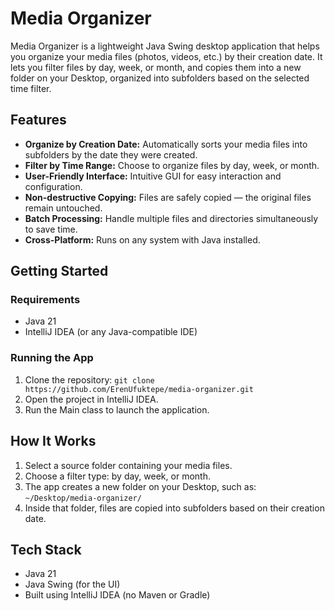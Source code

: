 # Media Organizer

Media Organizer is a lightweight Java Swing desktop application that helps you organize your media files (photos, videos, etc.) by their creation date. 
It lets you filter files by day, week, or month, and copies them into a new folder on your Desktop, organized into subfolders based on the selected time filter.

## Features


* **Organize by Creation Date:** Automatically sorts your media files into subfolders by the date they were created.
* **Filter by Time Range:** Choose to organize files by day, week, or month.
* **User-Friendly Interface:** Intuitive GUI for easy interaction and configuration.
* **Non-destructive Copying:** Files are safely copied — the original files remain untouched.
* **Batch Processing:** Handle multiple files and directories simultaneously to save time.
* **Cross-Platform:** Runs on any system with Java installed.


## Getting Started

### Requirements

* Java 21
* IntelliJ IDEA (or any Java-compatible IDE)

### Running the App

1) Clone the repository: `git clone https://github.com/ErenUfuktepe/media-organizer.git`
2) Open the project in IntelliJ IDEA. 
3) Run the Main class to launch the application.


## How It Works

1) Select a source folder containing your media files.
2) Choose a filter type: by day, week, or month.
3) The app creates a new folder on your Desktop, such as: `~/Desktop/media-organizer/`
4) Inside that folder, files are copied into subfolders based on their creation date.


## Tech Stack

* Java 21
* Java Swing (for the UI)
* Built using IntelliJ IDEA (no Maven or Gradle)